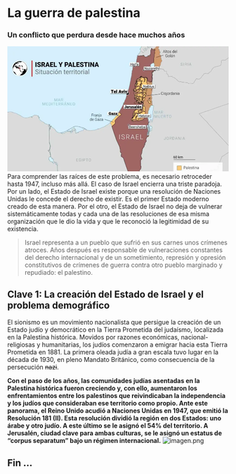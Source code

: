 # La guerra de palestina
### Un conflicto que perdura desde hace muchos años
![mapa-de-israel-y-los-territorios-palestinos-gsc1.webp](imagenes/mapa-de-israel-y-los-territorios-palestinos-gsc1.webp)
Para comprender las raíces de este problema, es necesario retroceder hasta 1947, incluso más allá. El caso de Israel encierra una triste paradoja. Por un lado, el Estado de Israel existe porque una resolución de Naciones Unidas le concede el derecho de existir. Es el primer Estado moderno creado de esta manera. Por el otro, el Estado de Israel no deja de vulnerar sistemáticamente todas y cada una de las resoluciones de esa misma organización que le dio la vida y que le reconoció la legitimidad de su existencia.


> Israel representa a un pueblo que sufrió en sus carnes unos crímenes atroces. Años después es responsable de vulneraciones constantes del derecho internacional y de un sometimiento, represión y opresión constitutivos de crímenes de guerra contra otro pueblo marginado y repudiado: el palestino.
 

## __Clave 1: La creación del Estado de Israel y el problema demográfico__

El sionismo es un movimiento nacionalista que persigue la creación de un Estado judío y democrático en la Tierra Prometida del judaísmo, localizada en la Palestina histórica. Movidos por razones económicas, nacional-religiosas y humanitarias, los judíos comenzaron a emigrar hacia esta Tierra Prometida en 1881. La primera oleada judía a gran escala tuvo lugar en la década de 1930, en pleno Mandato Británico, como consecuencia de la persecución ~~nazi~~.

__Con el paso de los años, las comunidades judías asentadas en la Palestina histórica fueron creciendo y, con ello, aumentaron los enfrentamientos entre los palestinos que reivindicaban la independencia y los judíos que consideraban ese territorio como propio. Ante este panorama, el Reino Unido acudió a Naciones Unidas en 1947, que emitió la Resolución 181 (II). Esta resolución dividió la región en dos Estados: uno árabe y otro judío. A este último se le asignó el 54% del territorio. A Jerusalén, ciudad clave para ambas culturas, se le asignó un estatus de “corpus separatum” bajo un régimen internacional.__
![imagen.png](imagenes/Sin%20t%C3%ADtulo.png)



## Fin ...